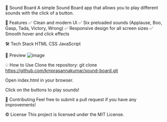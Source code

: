 🎵 Sound Board
A simple Sound Board app that allows you to play different sounds with the click of a button.

🚀 Features
✅ Clean and modern UI
✅ Six preloaded sounds (Applause, Boo, Gasp, Tada, Victory, Wrong)
✅ Responsive design for all screen sizes
✅ Smooth hover and click effects

🛠️ Tech Stack
HTML
CSS
JavaScript

📸 Preview
![image](https://github.com/user-attachments/assets/88aa344b-be16-44c9-8c89-72103c2acd2a)


💡 How to Use
Clone the repository:
git clone https://github.com/kmprasannakumar/sound-board.git

Open index.html in your browser.

Click on the buttons to play sounds!

🤝 Contributing
Feel free to submit a pull request if you have any improvements!

©️ License
This project is licensed under the MIT License.

